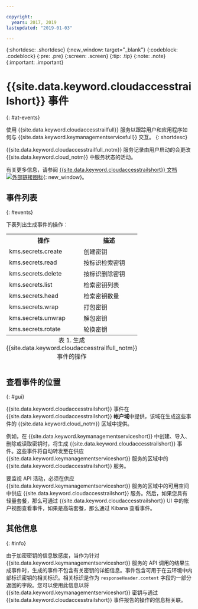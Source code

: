 ```yaml
---

copyright:
  years: 2017, 2019
lastupdated: "2019-01-03"

---
```


{:shortdesc: .shortdesc}
{:new_window: target="_blank"}
{:codeblock: .codeblock}
{:pre: .pre}
{:screen: .screen}
{:tip: .tip}
{:note: .note}
{:important: .important}

# {{site.data.keyword.cloudaccesstrailshort}} 事件
{: #at-events}

使用 {{site.data.keyword.cloudaccesstrailfull}} 服务以跟踪用户和应用程序如何与 {{site.data.keyword.keymanagementservicefull}} 交互。
{: shortdesc}

{{site.data.keyword.cloudaccesstrailfull_notm}} 服务记录由用户启动的会更改 {{site.data.keyword.cloud_notm}} 中服务状态的活动。 

有关更多信息，请参阅 [{{site.data.keyword.cloudaccesstrailshort}} 文档 ![外部链接图标](../../icons/launch-glyph.svg "外部链接图标")](/docs/services/cloud-activity-tracker/index.html#getting-started-with-cla){: new_window}。

## 事件列表
{: #events}

下表列出生成事件的操作：

<table>
    <tr>
        <th>操作</th>
        <th>描述</th>
    </tr>
    <tr>
        <td>kms.secrets.create</td>
        <td>创建密钥</td>
    </tr>
    <tr>
        <td>kms.secrets.read</td>
        <td>按标识检索密钥</td>
    </tr>
   <tr>
        <td>kms.secrets.delete</td>
        <td>按标识删除密钥</td>
    </tr>
    <tr>
        <td>kms.secrets.list</td>
        <td>检索密钥列表</td>
    </tr>
    <tr>
        <td>kms.secrets.head</td>
        <td>检索密钥数量</td>
    </tr>
     <tr>
        <td>kms.secrets.wrap</td>
        <td>打包密钥</td>
    </tr>
     <tr>
        <td>kms.secrets.unwrap</td>
        <td>解包密钥</td>
    </tr>
     <tr>
        <td>kms.secrets.rotate</td>
        <td>轮换密钥</td>
    </tr>
    <caption style="caption-side:bottom;">表 1. 生成 {{site.data.keyword.cloudaccesstrailfull_notm}} 事件的操作</caption>
</table>

## 查看事件的位置
{: #gui}

<!-- Option 2: Add the following sentence if your service sends events to the account domain. -->

{{site.data.keyword.cloudaccesstrailshort}} 事件在 {{site.data.keyword.cloudaccesstrailshort}} **帐户域**中提供，该域在生成这些事件的 {{site.data.keyword.cloud_notm}} 区域中提供。

例如，在 {{site.data.keyword.keymanagementserviceshort}} 中创建、导入、删除或读取密钥时，将生成 {{site.data.keyword.cloudaccesstrailshort}} 事件。这些事件将自动转发至在供应 {{site.data.keyword.keymanagementserviceshort}} 服务的区域中的 {{site.data.keyword.cloudaccesstrailshort}} 服务。

要监视 API 活动，必须在供应 {{site.data.keyword.keymanagementserviceshort}} 服务的区域中的可用空间中供应 {{site.data.keyword.cloudaccesstrailshort}} 服务。然后，如果您具有轻量套餐，那么可通过 {{site.data.keyword.cloudaccesstrailshort}} UI 中的帐户视图查看事件，如果是高端套餐，那么通过 Kibana 查看事件。

## 其他信息
{: #info}

由于加密密钥的信息敏感度，当作为针对 {{site.data.keyword.keymanagementserviceshort}} 服务的 API 调用的结果生成事件时，生成的事件不包含有关密钥的详细信息。事件包含可用于在云环境中内部标识密钥的相关标识。相关标识是作为 `responseHeader.content` 字段的一部分返回的字段。您可以使用此信息以将 {{site.data.keyword.keymanagementserviceshort}} 密钥与通过 {{site.data.keyword.cloudaccesstrailshort}} 事件报告的操作的信息相关联。
